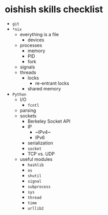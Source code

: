 # oishish skills checklist
- `git`
- `*nix`
  - everything is a file
    - devices
  - processes
    - memory
    - PID
    - fork
  - signals
  - threads
    - locks
      - re-entrant locks
    - shared memory
- `Python`
  - I/O
    - `fcntl`
  - parsing
  - sockets
    - Berkeley Socket API
    - IP
      - ~IPv4~
      - IPv6
    - serialization
    - `socket`
    - TCP vs. UDP
  - useful modules
    - `hashlib`
    - `os`
    - `shutil`
    - `signal`
    - `subprocess`
    - `sys`
    - `thread`
    - `time`
    - `urllib2`
